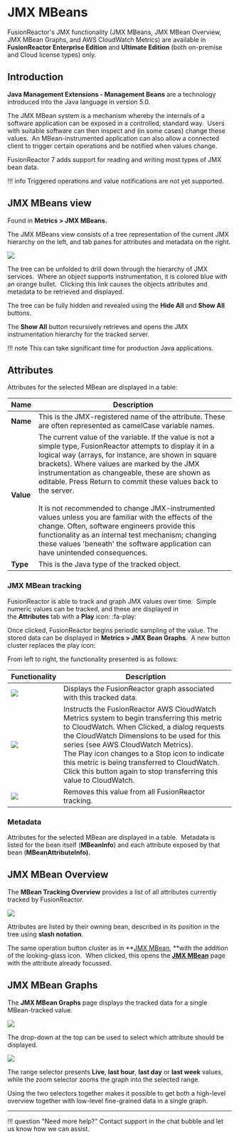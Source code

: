 # JMX MBeans

FusionReactor's JMX functionality (JMX MBeans, JMX MBean Overview, JMX
MBean Graphs, and AWS CloudWatch Metrics) are available in
**FusionReactor Enterprise Edition** and **Ultimate Edition** (both
on-premise and Cloud license types) only.

## Introduction

**Java Management Extensions - Management Beans** are a technology
introduced into the Java language in version 5.0. 

The JMX MBean system is a mechanism whereby the internals of a software
application can be exposed in a controlled, standard way.  Users with
suitable software can then inspect and (in some cases) change these
values.  An MBean-instrumented application can also allow a connected
client to trigger certain operations and be notified when values change.

FusionReactor 7 adds support for reading and writing most types of JMX
bean data.  

!!! info
    Triggered operations and value notifications are not yet supported.

## JMX MBeans view

Found in **Metrics &gt; JMX MBeans.**

The JMX MBeans view consists of a tree representation of the current JMX
hierarchy on the left, and tab panes for attributes and metadata on the
right.

![](/frdocs/attachments/245549330/245549375.png)

The tree can be unfolded to drill down through the hierarchy of JMX
services.  Where an object supports instrumentation, it is colored blue
with an orange bullet.  Clicking this link causes the objects attributes
and metadata to be retrieved and displayed.

The tree can be fully hidden and revealed using the **Hide All**
and **Show All** buttons. 

The **Show All** button recursively retrieves and opens the JMX
instrumentation hierarchy for the tracked server. 

!!! note
    This can take significant time for production Java applications.

## Attributes

Attributes for the selected MBean are displayed in a table:

|Name|Description|
|--- |--- |
|**Name**|This is the JMX-registered name of the attribute. These are often represented as camelCase variable names.|
|**Value**|The current value of the variable. If the value is not a simple type, FusionReactor attempts to display it in a logical way (arrays, for instance, are shown in square brackets). Where values are marked by the JMX instrumentation as changeable, these are shown as editable. Press Return to commit these values back to the server.<br><br>It is not recommended to change JMX-instrumented values unless you are familiar with the effects of the change. Often, software engineers provide this functionality as an internal test mechanism; changing these values 'beneath' the software application can have unintended consequences.|
|**Type**|This is the Java type of the tracked object.|

### JMX MBean tracking

FusionReactor is able to track and graph JMX values over time.  Simple
numeric values can be tracked, and these are displayed in
the **Attributes** tab with a **Play** icon: :fa-play:

Once clicked, FusionReactor begins periodic sampling of the value. The
stored data can be displayed in **Metrics &gt; JMX Bean Graphs**.  A new
button cluster replaces the play icon:

From left to right, the functionality presented is as follows:

|Functionality|Description|
|--- |--- |
| ![](/frdocs/attachments/245549330/245549352.png) |Displays the FusionReactor graph associated with this tracked data.|
| ![](/frdocs/attachments/245549330/245549358.png) |Instructs the FusionReactor AWS CloudWatch Metrics system to begin transferring this metric to CloudWatch. When Clicked, a dialog requests the CloudWatch Dimensions to be used for this series (see AWS CloudWatch Metrics). <br> The Play icon changes to a Stop icon to indicate this metric is being transferred to CloudWatch. Click this button again to stop transferring this value to CloudWatch.|
| ![](/frdocs/attachments/245549330/245549369.png) |Removes this value from all FusionReactor tracking.|

### Metadata


Attributes for the selected MBean are displayed in a table.  Metadata is
listed for the bean itself (**MBeanInfo**) and each attribute exposed by
that bean (**MBeanAttributeInfo).**

## JMX MBean Overview

The **MBean Tracking Overview** provides a list of all attributes
currently tracked by FusionReactor.

![](/frdocs/attachments/245549391/245549397.png)

Attributes are listed by their owning bean, described in its position in
the tree using **slash notation**. 

The same operation button cluster as in **[JMX
MBean](#jmx-mbean-tracking), **with the
addition of the looking-glass icon.  When clicked, this opens the **[JMX
MBean](#jmx-mbeans-view)** page with the attribute already
focussed.


## JMX MBean Graphs

The **JMX MBean Graphs** page displays the tracked data for a single
MBean-tracked value.

![](/frdocs/attachments/245549403/245549408.png)

The drop-down at the top can be used to select which attribute should be
displayed.

![](/frdocs/attachments/245549403/245549414.png)

The range selector presents **Live**, **last hour**, **last
day** or **last week** values, while the zoom selector zooms the graph
into the selected range.  

Using the two selectors together makes it
possible to get both a high-level overview together with low-level
fine-grained data in a single graph.

___

!!! question "Need more help?"
    Contact support in the chat bubble and let us know how we can assist.
